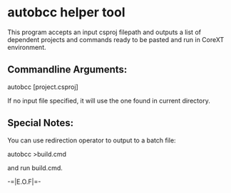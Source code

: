 # autobcc helper tool

This program accepts an input csproj filepath and outputs a list of dependent
projects and commands ready to be pasted and run in CoreXT environment.

## Commandline Arguments:

autobcc [project.csproj]

If no input file specified, it will use the one found in current directory.

## Special Notes:

You can use redirection operator to output to a batch file:

autobcc >build.cmd

and run build.cmd.

-=|E.O.F|=-
